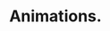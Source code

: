 ---
title: "Animations."
description: "
While I created some short films, I also love to do smaller projects / animations. Here is a small collection of these.
"
layout: blank
weight: 30
---
